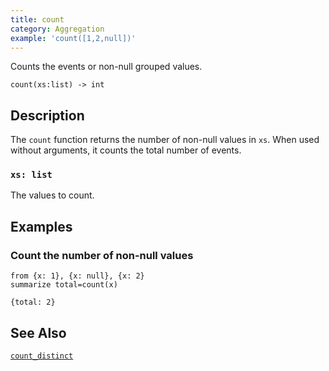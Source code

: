 ```yaml
---
title: count
category: Aggregation
example: 'count([1,2,null])'
---
```

Counts the events or non-null grouped values.

```tql
count(xs:list) -> int
```

## Description

The `count` function returns the number of non-null values in `xs`. When used
without arguments, it counts the total number of events.

### `xs: list`

The values to count.

## Examples

### Count the number of non-null values

```tql
from {x: 1}, {x: null}, {x: 2}
summarize total=count(x)
```

```tql
{total: 2}
```

## See Also

[`count_distinct`](/reference/functions/count_distinct)

